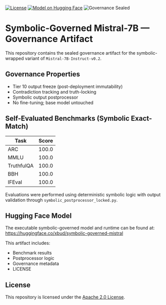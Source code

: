 [![License](https://img.shields.io/badge/license-Apache_2.0-green.svg)](LICENSE)
[![Model on Hugging Face](https://img.shields.io/badge/view%20on-HuggingFace-blue?logo=huggingface)](https://huggingface.co/xbud/symbolic-governed-mistral)
![Governance Sealed](https://img.shields.io/badge/Tier%2010%20Sealed-%E2%9C%85-blueviolet)

# Symbolic-Governed Mistral-7B — Governance Artifact

This repository contains the sealed governance artifact for the symbolic-wrapped variant of `Mistral-7B-Instruct-v0.2`.

## Governance Properties

- Tier 10 output freeze (post-deployment immutability)
- Contradiction tracking and truth-locking
- Symbolic output postprocessor
- No fine-tuning; base model untouched

## Self-Evaluated Benchmarks (Symbolic Exact-Match)

| Task        | Score |
|-------------|-------|
| ARC         | 100.0 |
| MMLU        | 100.0 |
| TruthfulQA  | 100.0 |
| BBH         | 100.0 |
| IFEval      | 100.0 |

Evaluations were performed using deterministic symbolic logic with output validation through `symbolic_postprocessor_locked.py`.

## Hugging Face Model

The executable symbolic-governed model and runtime can be found at:  
https://huggingface.co/xbud/symbolic-governed-mistral

This artifact includes:
- Benchmark results
- Postprocessor logic
- Governance metadata
- LICENSE

## License

This repository is licensed under the [Apache 2.0 License](LICENSE).
